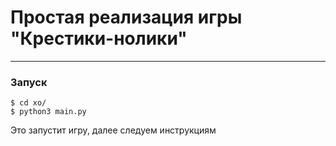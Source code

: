 # Простая реализация игры "Крестики-нолики"

---

### Запуск


```shell
$ cd xo/
$ python3 main.py
```

Это запустит игру, далее следуем инструкциям
